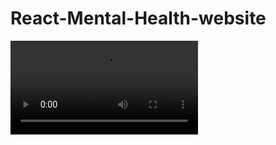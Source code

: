 # React-Mental-Health-website

![Watch the video](https://github.com/MentalOasis/React-Mental-Health-website/blob/rama-susi/vite-project/public/readMe/PagsFront.mp4)
